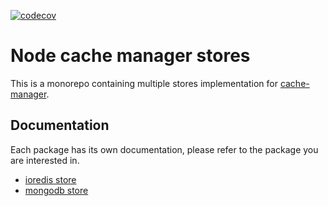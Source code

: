 [![codecov](https://codecov.io/gh/Tirke/node-cache-manager-stores/branch/main/graph/badge.svg?token=8B6YUE99N3)](https://codecov.io/gh/Tirke/node-cache-manager-stores)

# Node cache manager stores

This is a monorepo containing multiple stores implementation for [cache-manager](https://github.com/node-cache-manager/node-cache-manager).

## Documentation

Each package has its own documentation, please refer to the package you are interested in.

- [ioredis store](packages/node-cache-manager-ioredis/README.md)
- [mongodb store](packages/node-cache-manager-mongodb/README.md)
